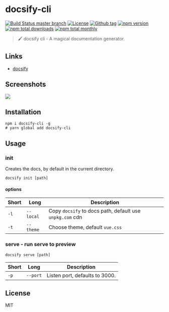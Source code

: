 # docsify-cli

[![Build Status master branch](https://img.shields.io/travis/QingWei-Li/docsify-cli/master.svg?style=flat-square)](https://travis-ci.org/QingWei-Li/docsify-cli)
[![License](https://img.shields.io/github/license/QingWei-Li/docsify-cli.svg?style=flat-square)](https://github.com/QingWei-Li/docsify-cli/blob/master/LICENSE)
[![Github tag](https://img.shields.io/github/tag/QingWei-Li/docsify-cli.svg?style=flat-square)](https://github.com/QingWei-Li/docsify-cli/tags)
[![npm version](https://img.shields.io/npm/v/docsify-cli.svg?style=flat-square)](https://www.npmjs.com/package/docsify-cli)
[![npm total downloads](https://img.shields.io/npm/dt/docsify-cli.svg?style=flat-square)](https://www.npmjs.com/package/docsify-cli)
[![npm total monthly](https://img.shields.io/npm/dm/docsify-cli.svg?style=flat-square)](https://www.npmjs.com/package/docsify-cli)

> 🖌 docsify cli - A magical documentation generator.

## Links

* [docsify](https://github.com/QingWei-Li/docsify)

## Screenshots

![](https://cloud.githubusercontent.com/assets/7565692/20603335/10bf80a0-b29c-11e6-93bb-5c3187f76edd.gif)

## Installation

```shell
npm i docsify-cli -g
# yarn global add docsify-cli
```

## Usage

### init

Creates the docs, by default in the current directory.

```shell
docsify init [path]
```

#### options

| Short | Long | Description |
|---|---|---|
| `-l` | `--local` | Copy `docsify` to docs path, default use `unpkg.com` cdn |
| `-t` | `--theme` | Choose theme, default `vue.css` |

### serve - run serve to preview

```shell
docsify serve [path]
```

| Short | Long | Description |
|---|---|---|
| `-p` | `--port` | Listen port, defaults to 3000. |

## License

MIT
